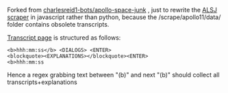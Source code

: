 Forked from [charlesreid1-bots/apollo-space-junk](https://github.com/charlesreid1-bots/apollo-space-junk) , just to rewrite the [ALSJ scraper](https://github.com/charlesreid1-bots/apollo-space-junk/blob/master/scrape/apollo11/apollo11.py) in javascript rather than python, because the /scrape/apollo11/data/ folder contains obsolete transcripts.

[Transcript page](https://www.hq.nasa.gov/alsj/a11/a11.landing.html) is structured as follows:

```
<b>hhh:mm:ss</b> <DIALOGS> <ENTER>
<blockquote><EXPLANATIONS></blockquote><ENTER>
<b>hhh:mm:ss
```
  
Hence a regex grabbing text between "(b)" and next "(b)" should collect all transcripts+explanations
